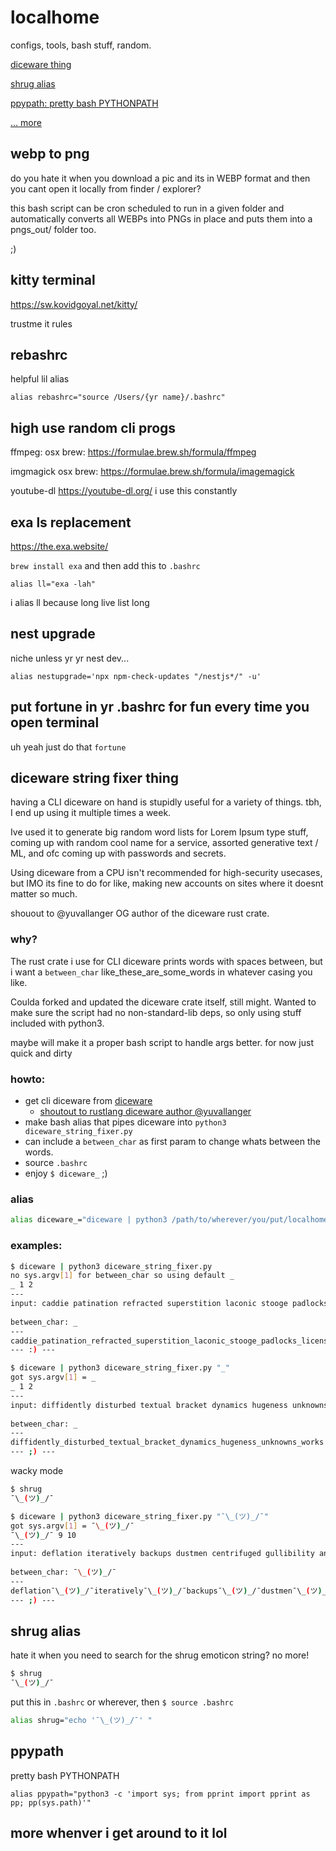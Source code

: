 # localhome 

configs, tools, bash stuff, random. 

[diceware thing](#diceware-string-fixer-thing)

[shrug alias](#shrug-alias)

[ppypath: pretty bash PYTHONPATH](#ppypath)

[... more](#more-whenver-i-get-around-to-it-lol)


## webp to png 

do you hate it when you download a pic and its in WEBP format and then you cant open it locally from finder / explorer? 

this bash script can be cron scheduled to run in a given folder and automatically converts all WEBPs into PNGs in place and puts them into a pngs_out/ folder too. 

;)


## kitty terminal 

https://sw.kovidgoyal.net/kitty/

trustme it rules

## rebashrc 

helpful lil alias 

`alias rebashrc="source /Users/{yr name}/.bashrc"` 

## high use random cli progs

ffmpeg: 
  osx brew: https://formulae.brew.sh/formula/ffmpeg

imgmagick
  osx brew: https://formulae.brew.sh/formula/imagemagick

youtube-dl 
  https://youtube-dl.org/
  i use this constantly 


## exa ls replacement

https://the.exa.website/

`brew install exa` and then add this to `.bashrc` 
```
alias ll="exa -lah"
```
i alias ll because long live list long 


## nest upgrade 

niche unless yr  yr nest dev... 

```
alias nestupgrade='npx npm-check-updates "/nestjs*/" -u'
```

## put fortune in yr .bashrc for fun every time you open terminal

uh yeah just do that `fortune`

## diceware string fixer thing 

having a CLI diceware on hand is stupidly useful for a variety of things. tbh, I end up using it multiple times a week. 

Ive used it to generate big random word lists for Lorem Ipsum type stuff, coming up with random cool name for a service, assorted generative text / ML, and ofc coming up with passwords and secrets. 

Using diceware from a CPU isn't recommended for high-security usecases, but IMO its fine to do for like, making new accounts on sites where it doesnt matter so much.

shouout to @yuvallanger OG author of the diceware rust crate. 

### why?

The rust crate i use for CLI diceware prints words with spaces between, but i want a `between_char` like_these_are_some_words in whatever casing you like.

Coulda forked and updated the diceware crate itself, still might. Wanted to make sure the script had no non-standard-lib deps, so only using stuff included with python3. 

maybe will make it a proper bash script to handle args better.  for now just quick and dirty

### howto: 

- get cli diceware from [diceware](https://crates.io/crates/diceware)
  - [shoutout to rustlang diceware author @yuvallanger](https://github.com/yuvallanger/rusty-diceware)
- make bash alias that pipes diceware into `python3 diceware_string_fixer.py`
- can include a `between_char` as first param to change whats between the words.
- source `.bashrc`
- enjoy `$ diceware_` ;)

### alias 


``` bash
alias diceware_="diceware | python3 /path/to/wherever/you/put/localhome/diceware_string_fixer.py '_'"
```


### examples:

``` bash
$ diceware | python3 diceware_string_fixer.py 
no sys.argv[1] for between_char so using default _
_ 1 2
---
input: caddie patination refracted superstition laconic stooge padlocks licensees 
 
between_char: _ 
---
caddie_patination_refracted_superstition_laconic_stooge_padlocks_licensees
--- :) ---
```

``` bash
$ diceware | python3 diceware_string_fixer.py "_"
got sys.argv[1] = _
_ 1 2
---
input: diffidently disturbed textual bracket dynamics hugeness unknowns works 
 
between_char: _ 
---
diffidently_disturbed_textual_bracket_dynamics_hugeness_unknowns_works
--- ;) ---

```

wacky mode 
``` bash
$ shrug
¯\_(ツ)_/¯

$ diceware | python3 diceware_string_fixer.py "¯\_(ツ)_/¯"
got sys.argv[1] = ¯\_(ツ)_/¯
¯\_(ツ)_/¯ 9 10
---
input: deflation iteratively backups dustmen centrifuged gullibility answered percentage 
 
between_char: ¯\_(ツ)_/¯ 
---
deflation¯\_(ツ)_/¯iteratively¯\_(ツ)_/¯backups¯\_(ツ)_/¯dustmen¯\_(ツ)_/¯centrifuged¯\_(ツ)_/¯gullibility¯\_(ツ)_/¯answered¯\_(ツ)_/¯percentage
--- ;) ---
```

## shrug alias

hate it when you need to search for the shrug emoticon string? no more!

``` bash
$ shrug
¯\_(ツ)_/¯
```

put this in `.bashrc` or wherever, then `$ source .bashrc` 

``` bash
alias shrug="echo '¯\_(ツ)_/¯' "
```


## ppypath

pretty bash PYTHONPATH 


```
alias ppypath="python3 -c 'import sys; from pprint import pprint as pp; pp(sys.path)'"
```


## more whenver i get around to it lol
